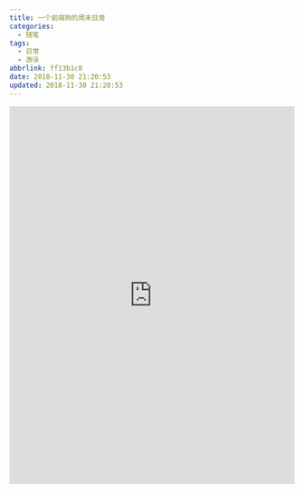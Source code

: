 ```yaml
---
title: 一个前端狗的周末日常
categories:
  - 随笔
tags:
  - 日常
  - 游泳
abbrlink: ff13b1c8
date: 2018-11-30 21:20:53
updated: 2018-11-30 21:20:53
---
```


<!--
http://gohom.win/2016/02/11/stop-redirect-iframe/
https://blog.csdn.net/xm_csdn/article/details/78102091
https://segmentfault.com/a/1190000004502619#articleHeader11
-->

<iframe src="https://h5.weishi.qq.com/weishi/feed/71iAtl7UG1GsL8t7H/wsfeed?_proxy=1&_wv=1&wxplay=1&id=71iAtl7UG1GsL8t7H&spid=1532958172271998&reqseq=624356966&image=/64b651b71e914ad5a299a32906f1pic&bgSize=contain&pkg=4160&attach=cp_reserves3_4002%7Ccp_reserves16_2&from=timeline&isappinstalled=0" frameborder="0" scrolling="no" style="width: 100%; min-height: 667px;"
sandbox="allow-forms allow-scripts allow-same-origin"></iframe>

<!--more-->

<!--
<div style="
    display: flex;
    flex-direction: column;
    align-items: center;
    justify-content: center;
    flex-flow: wrap;
">

  <video id="video" controls="" preload="auto"  style="width:100%;margin-bottom:10px;">
        <source id="mp4" src="/assets/2018-11-30-一个前端狗的周末日常.assets/0a49c6f37bb0c53711988031a28d15.mp4" type="video/mp4">
        <p>Your user agent does not support the HTML5 Video element.</p>
  </video>

  <video id="video" controls="" preload="auto" style="width:100%;margin-bottom:10px;">
        <source id="mp4" src="/assets/2018-11-30-一个前端狗的周末日常.assets/b644258d2b9278e3e0b8e0a5ede70181.mp4" type="video/mp4">
        <p>Your user agent does not support the HTML5 Video element.</p>
  </video>

  <video id="video" controls="" preload="auto" style="width:100%;margin-bottom:10px;">
        <source id="mp4" src="/assets/2018-11-30-一个前端狗的周末日常.assets/IMG_3334.mp4" type="video/mp4">
        <p>Your user agent does not support the HTML5 Video element.</p>
  </video>
</div>
-->
